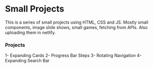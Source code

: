 # Small Projects

This is a series of small projects using HTML, CSS and JS.
Mostly small components, image slide shows, small games, fetching from APIs.
Also uploading them in netlify.

### Projects

1- Expanding Cards
2- Progress Bar Steps
3- Rotating Navigation
4- Expanding Search Bar
